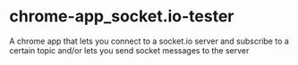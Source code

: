 # chrome-app_socket.io-tester
A chrome app that lets you connect to a socket.io server and subscribe to a certain topic and/or lets you send socket messages to the server
